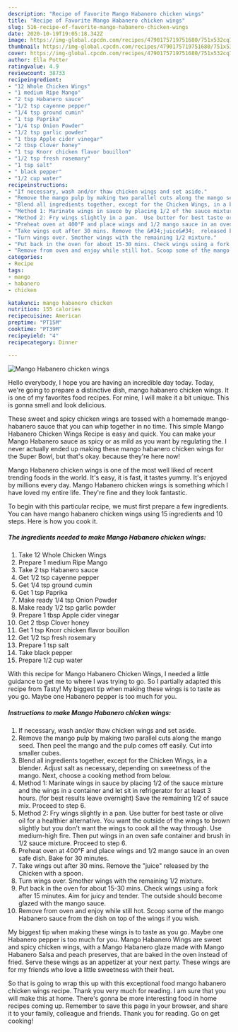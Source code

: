 ```yaml
---
description: "Recipe of Favorite Mango Habanero chicken wings"
title: "Recipe of Favorite Mango Habanero chicken wings"
slug: 516-recipe-of-favorite-mango-habanero-chicken-wings
date: 2020-10-19T19:05:18.342Z
image: https://img-global.cpcdn.com/recipes/4790175719751680/751x532cq70/mango-habanero-chicken-wings-recipe-main-photo.jpg
thumbnail: https://img-global.cpcdn.com/recipes/4790175719751680/751x532cq70/mango-habanero-chicken-wings-recipe-main-photo.jpg
cover: https://img-global.cpcdn.com/recipes/4790175719751680/751x532cq70/mango-habanero-chicken-wings-recipe-main-photo.jpg
author: Ella Potter
ratingvalue: 4.9
reviewcount: 38733
recipeingredient:
- "12 Whole Chicken Wings"
- "1 medium Ripe Mango"
- "2 tsp Habanero sauce"
- "1/2 tsp cayenne pepper"
- "1/4 tsp ground cumin"
- "1 tsp Paprika"
- "1/4 tsp Onion Powder"
- "1/2 tsp garlic powder"
- "1 tbsp Apple cider vinegar"
- "2 tbsp Clover honey"
- "1 tsp Knorr chicken flavor bouillon"
- "1/2 tsp fresh rosemary"
- "1 tsp salt"
- " black pepper"
- "1/2 cup water"
recipeinstructions:
- "If necessary, wash and/or thaw chicken wings and set aside."
- "Remove the mango pulp by making two parallel cuts along the mango seed. Then peel the mango and the pulp comes off easily. Cut into smaller cubes."
- "Blend all ingredients together, except for the Chicken Wings, in a blender. Adjust salt as necessary,  depending on sweetness of the mango. Next,  choose a cooking method from below."
- "Method 1: Marinate wings in sauce by placing 1/2 of the sauce mixture and the wings in a container and let sit in refrigerator for at least 3 hours. (for best results leave overnight) Save the remaining 1/2 of sauce mix. Proceed to step 6."
- "Method 2: Fry wings slightly in a pan.  Use butter for best taste or olive oil for a healthier alternative. You want the outside of the wings to brown slightly but you don&#39;t want the wings to cook all the way through.  Use medium-high fire. Then put wings in an oven safe container and brush in 1/2 sauce mixture. Proceed to step 6."
- "Preheat oven at 400°F and place wings and 1/2 mango sauce in an oven safe dish. Bake for 30 minutes."
- "Take wings out after 30 mins. Remove the &#34;juice&#34;  released by the Chicken with a spoon."
- "Turn wings over. Smother wings with the remaining 1/2 mixture."
- "Put back in the oven for about 15-30 mins. Check wings using a fork after 15 minutes. Aim for juicy and tender. The outside should become glazed with the mango sauce."
- "Remove from oven and enjoy while still hot. Scoop some of the mango Habanero sauce from the dish on top of the wings if you wish."
categories:
- Recipe
tags:
- mango
- habanero
- chicken

katakunci: mango habanero chicken 
nutrition: 155 calories
recipecuisine: American
preptime: "PT15M"
cooktime: "PT39M"
recipeyield: "4"
recipecategory: Dinner

---
```



![Mango Habanero chicken wings](https://img-global.cpcdn.com/recipes/4790175719751680/751x532cq70/mango-habanero-chicken-wings-recipe-main-photo.jpg)

Hello everybody, I hope you are having an incredible day today. Today, we're going to prepare a distinctive dish, mango habanero chicken wings. It is one of my favorites food recipes. For mine, I will make it a bit unique. This is gonna smell and look delicious.

These sweet and spicy chicken wings are tossed with a homemade mango-habanero sauce that you can whip together in no time. This simple Mango Habanero Chicken Wings Recipe is easy and quick. You can make your Mango Habanero sauce as spicy or as mild as you want by regulating the. I never actually ended up making these mango habanero chicken wings for the Super Bowl, but that&#39;s okay. because they&#39;re here now!

Mango Habanero chicken wings is one of the most well liked of recent trending foods in the world. It's easy, it is fast, it tastes yummy. It's enjoyed by millions every day. Mango Habanero chicken wings is something which I have loved my entire life. They're fine and they look fantastic.


To begin with this particular recipe, we must first prepare a few ingredients. You can have mango habanero chicken wings using 15 ingredients and 10 steps. Here is how you cook it.

<!--inarticleads1-->

##### The ingredients needed to make Mango Habanero chicken wings:

1. Take 12 Whole Chicken Wings
1. Prepare 1 medium Ripe Mango
1. Take 2 tsp Habanero sauce
1. Get 1/2 tsp cayenne pepper
1. Get 1/4 tsp ground cumin
1. Get 1 tsp Paprika
1. Make ready 1/4 tsp Onion Powder
1. Make ready 1/2 tsp garlic powder
1. Prepare 1 tbsp Apple cider vinegar
1. Get 2 tbsp Clover honey
1. Get 1 tsp Knorr chicken flavor bouillon
1. Get 1/2 tsp fresh rosemary
1. Prepare 1 tsp salt
1. Take  black pepper
1. Prepare 1/2 cup water


With this recipe for Mango Habanero Chicken Wings, I needed a little guidance to get me to where I was trying to go. So I partially adapted this recipe from Tasty! My biggest tip when making these wings is to taste as you go. Maybe one Habanero pepper is too much for you. 

<!--inarticleads2-->

##### Instructions to make Mango Habanero chicken wings:

1. If necessary, wash and/or thaw chicken wings and set aside.
1. Remove the mango pulp by making two parallel cuts along the mango seed. Then peel the mango and the pulp comes off easily. Cut into smaller cubes.
1. Blend all ingredients together, except for the Chicken Wings, in a blender. Adjust salt as necessary,  depending on sweetness of the mango. Next,  choose a cooking method from below.
1. Method 1: Marinate wings in sauce by placing 1/2 of the sauce mixture and the wings in a container and let sit in refrigerator for at least 3 hours. (for best results leave overnight) Save the remaining 1/2 of sauce mix. Proceed to step 6.
1. Method 2: Fry wings slightly in a pan.  Use butter for best taste or olive oil for a healthier alternative. You want the outside of the wings to brown slightly but you don&#39;t want the wings to cook all the way through.  Use medium-high fire. Then put wings in an oven safe container and brush in 1/2 sauce mixture. Proceed to step 6.
1. Preheat oven at 400°F and place wings and 1/2 mango sauce in an oven safe dish. Bake for 30 minutes.
1. Take wings out after 30 mins. Remove the &#34;juice&#34;  released by the Chicken with a spoon.
1. Turn wings over. Smother wings with the remaining 1/2 mixture.
1. Put back in the oven for about 15-30 mins. Check wings using a fork after 15 minutes. Aim for juicy and tender. The outside should become glazed with the mango sauce.
1. Remove from oven and enjoy while still hot. Scoop some of the mango Habanero sauce from the dish on top of the wings if you wish.


My biggest tip when making these wings is to taste as you go. Maybe one Habanero pepper is too much for you. Mango Habanero Wings are sweet and spicy chicken wings, with a Mango Habanero glaze made with Mango Habanero Salsa and peach preserves, that are baked in the oven instead of fried. Serve these wings as an appetizer at your next party. These wings are for my friends who love a little sweetness with their heat. 

So that is going to wrap this up with this exceptional food mango habanero chicken wings recipe. Thank you very much for reading. I am sure that you will make this at home. There's gonna be more interesting food in home recipes coming up. Remember to save this page in your browser, and share it to your family, colleague and friends. Thank you for reading. Go on get cooking!
